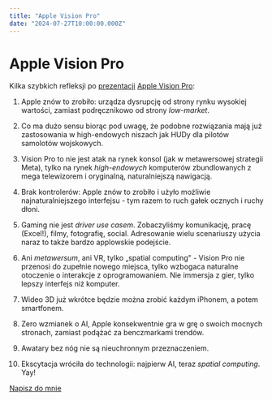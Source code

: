 ```yaml
---
title: "Apple Vision Pro"
date: "2024-07-27T10:00:00.000Z"
---
```

# Apple Vision Pro

Kilka szybkich refleksji po [prezentacji](https://www.youtube.com/watch?v=TX9qSaGXFyg) [Apple Vision Pro](https://www.apple.com/apple-vision-pro/):

1. Apple znów to zrobiło: urządza dysrupcję od strony rynku wysokiej wartości, zamiast podręcznikowo od strony *low-market*.

2. Co ma dużo sensu biorąc pod uwagę, że podobne rozwiązania mają już zastosowania w high-endowych niszach jak HUDy dla pilotów samolotów wojskowych.

3. Vision Pro to nie jest atak na rynek konsol (jak w metawersowej strategii Meta), tylko na rynek *high-endowych* komputerów zbundlowanych z mega telewizorem i oryginalną, naturalniejszą nawigacją.

4. Brak kontrolerów: Apple znów to zrobiło i użyło możliwie najnaturalniejszego interfejsu - tym razem to ruch gałek ocznych i ruchy dłoni.

5. Gaming nie jest *driver use casem*. Zobaczyliśmy komunikację, pracę (Excel!), filmy, fotografię, social. Adresowanie wielu scenariuszy użycia naraz to także bardzo applowskie podejście.

6. Ani *metawersum*, ani VR, tylko „spatial computing" - Vision Pro nie przenosi do zupełnie nowego miejsca, tylko wzbogaca naturalne otoczenie o interakcje z oprogramowaniem. Nie immersja z gier, tylko lepszy interfejs niż komputer.

7. Wideo 3D już wkrótce będzie można zrobić każdym iPhonem, a potem smartfonem.

8. Zero wzmianek o AI, Apple konsekwentnie gra w grę o swoich mocnych stronach, zamiast podążać za benczmarkami trendów.

9. Awatary bez nóg nie są nieuchronnym przeznaczeniem.

10. Ekscytacja wróciła do technologii: najpierw AI, teraz *spatial computing*. Yay!

[Napisz do mnie](mailto:jakub.jeziorny@gmail.com)